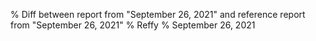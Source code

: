 % Diff between report from "September 26, 2021" and reference report from "September 26, 2021"
% Reffy
% September 26, 2021

